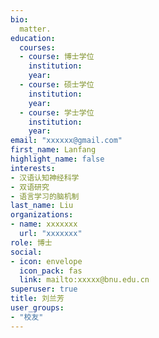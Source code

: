 ```yaml
---
bio: 
  matter.
education:
  courses:
  - course: 博士学位
    institution: 
    year: 
  - course: 硕士学位
    institution: 
    year: 
  - course: 学士学位
    institution: 
    year: 
email: "xxxxxx@gmail.com"
first_name: Lanfang
highlight_name: false
interests:
- 汉语认知神经科学
- 双语研究
- 语言学习的脑机制
last_name: Liu
organizations:
- name: xxxxxxx
  url: "xxxxxxx"
role: 博士
social:
- icon: envelope
  icon_pack: fas
  link: mailto:xxxxx@bnu.edu.cn
superuser: true
title: 刘兰芳
user_groups:
- "校友"
---
```

